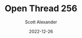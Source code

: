---
layout: podcast
title: "Open Thread 256"
author: Scott Alexander
description: https://astralcodexten.substack.com/p/open-thread-256
date: 2022-12-26
length: 133059
duration: 33
guid: open-thread-256
---